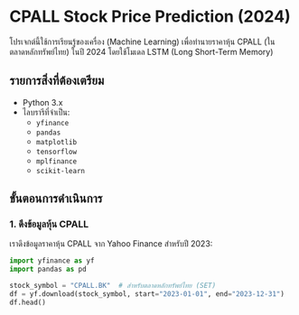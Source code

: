 # CPALL Stock Price Prediction (2024)

โปรเจกต์นี้ใช้การเรียนรู้ของเครื่อง (Machine Learning) เพื่อทำนายราคาหุ้น CPALL (ในตลาดหลักทรัพย์ไทย) ในปี 2024 โดยใช้โมเดล LSTM (Long Short-Term Memory)

## รายการสิ่งที่ต้องเตรียม
- Python 3.x
- ไลบรารีที่จำเป็น:
  - `yfinance`
  - `pandas`
  - `matplotlib`
  - `tensorflow`
  - `mplfinance`
  - `scikit-learn`

## ขั้นตอนการดำเนินการ

### 1. ดึงข้อมูลหุ้น CPALL
เราดึงข้อมูลราคาหุ้น CPALL จาก Yahoo Finance สำหรับปี 2023:
```python
import yfinance as yf
import pandas as pd

stock_symbol = "CPALL.BK"  # สำหรับตลาดหลักทรัพย์ไทย (SET)
df = yf.download(stock_symbol, start="2023-01-01", end="2023-12-31")
df.head()
